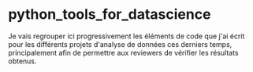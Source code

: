 # python_tools_for_datascience

Je vais regrouper ici progressivement les éléments de code que j'ai écrit pour les différents projets d'analyse de données ces derniers temps, principalement afin de permettre aux reviewers de vérifier les résultats obtenus.